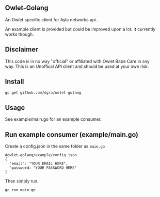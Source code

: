 ## Owlet-Golang
An Owlet specific client for Ayla networks api.

An example client is provided but could be improved upon a lot. It currently works though.

## Disclaimer
This code is in no way "official" or affiliated with Owlet Babe Care in any way. This is an Unoffical API client and should be used at your own risk.

## Install
```
go get github.com/dgra/owlet-golang
```

## Usage
See example/main.go for an example consumer.

## Run example consumer (example/main.go)
Create a config.json in the same folder as `main.go`
```
#owlet-golang/example/config.json
{
  "email": "YOUR EMAIL HERE",
  "password: "YOUR PASSWORD HERE"
}
```
Then simply run.
```
go run main.go
```
